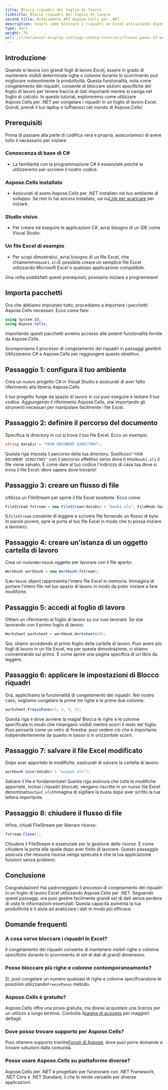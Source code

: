 ```yaml
---
title: Blocca riquadri del foglio di lavoro
linktitle: Blocca riquadri del foglio di lavoro
second_title: Riferimento API Aspose.Cells per .NET
description: Scopri come bloccare i riquadri in Excel utilizzando Aspose.Cells per .NET con questo tutorial completo, corredato da istruzioni dettagliate e suggerimenti essenziali.
type: docs
weight: 70
url: /it/net/excel-display-settings-csharp-tutorials/freeze-panes-of-worksheet/
---
```

## Introduzione

Quando si lavora con grandi fogli di lavoro Excel, essere in grado di mantenere visibili determinate righe o colonne durante lo scorrimento può migliorare notevolmente la produttività. Questa funzionalità, nota come congelamento dei riquadri, consente di bloccare sezioni specifiche del foglio di lavoro per tenere traccia di dati importanti mentre si naviga nel foglio di calcolo. In questo tutorial, esploreremo come utilizzare Aspose.Cells per .NET per congelare i riquadri in un foglio di lavoro Excel. Quindi, prendi il tuo laptop e tuffiamoci nel mondo di Aspose.Cells!

## Prerequisiti

Prima di passare alla parte di codifica vera e propria, assicuriamoci di avere tutto il necessario per iniziare:

### Conoscenza di base di C#
- La familiarità con la programmazione C# è essenziale poiché la utilizzeremo per scrivere il nostro codice.

### Aspose.Cells installato
-  Assicurati di avere Aspose.Cells per .NET installato nel tuo ambiente di sviluppo. Se non lo hai ancora installato, vai su[Link per scaricare](https://releases.aspose.com/cells/net/) per iniziare.

### Studio visivo
- Per creare ed eseguire le applicazioni C#, avrai bisogno di un IDE come Visual Studio.

### Un file Excel di esempio
- Per scopi dimostrativi, avrai bisogno di un file Excel, che chiameremo`book1.xls`È possibile creare un semplice file Excel utilizzando Microsoft Excel o qualsiasi applicazione compatibile.

Una volta soddisfatti questi prerequisiti, possiamo iniziare a programmare!

## Importa pacchetti

Ora che abbiamo impostato tutto, procediamo a importare i pacchetti Aspose.Cells necessari. Ecco come fare:

```csharp
using System.IO;
using Aspose.Cells;
```

Importando questi pacchetti avremo accesso alle potenti funzionalità fornite da Aspose.Cells.

Scomponiamo il processo di congelamento dei riquadri in passaggi gestibili. Utilizzeremo C# e Aspose.Cells per raggiungere questo obiettivo.

## Passaggio 1: configura il tuo ambiente

Crea un nuovo progetto C# in Visual Studio e assicurati di aver fatto riferimento alla libreria Aspose.Cells.

Il tuo progetto funge da spazio di lavoro in cui puoi eseguire e testare il tuo codice. Aggiungendo il riferimento Aspose.Cells, stai importando gli strumenti necessari per manipolare facilmente i file Excel.

## Passaggio 2: definire il percorso del documento

Specifica la directory in cui si trova il tuo file Excel. Ecco un esempio:

```csharp
string dataDir = "YOUR DOCUMENT DIRECTORY";
```

 Questa riga imposta il percorso della tua directory. Sostituisci`"YOUR DOCUMENT DIRECTORY"` con il percorso effettivo verso dove ti trovi`book1.xls` il file viene salvato. È come dare al tuo codice l'indirizzo di casa tua dove si trova il file Excel: deve sapere dove trovarlo!

## Passaggio 3: creare un flusso di file

Utilizza un FileStream per aprire il file Excel esistente. Ecco come:

```csharp
FileStream fstream = new FileStream(dataDir + "book1.xls", FileMode.Open);
```

 IL`FileStream` consente di leggere e scrivere file fornendo un flusso di byte. In parole povere, apre la porta al tuo file Excel in modo che tu possa iniziare a lavorarci.

## Passaggio 4: creare un'istanza di un oggetto cartella di lavoro

 Crea un nuovo`Workbook` oggetto per lavorare con il file aperto:

```csharp
Workbook workbook = new Workbook(fstream);
```

 IL`Workbook` object rappresenta l'intero file Excel in memoria. Immagina di portare l'intero file nel tuo spazio di lavoro in modo da poter iniziare a fare modifiche.

## Passaggio 5: accedi al foglio di lavoro

Ottieni un riferimento al foglio di lavoro su cui vuoi lavorare. Se stai lavorando con il primo foglio di lavoro:

```csharp
Worksheet worksheet = workbook.Worksheets[0];
```

Qui, stiamo accedendo al primo foglio della cartella di lavoro. Puoi avere più fogli di lavoro in un file Excel, ma per questa dimostrazione, ci stiamo concentrando sul primo. È come aprire una pagina specifica di un libro da leggere.

## Passaggio 6: applicare le impostazioni di Blocco riquadri

Ora, applichiamo la funzionalità di congelamento dei riquadri. Nel nostro caso, vogliamo congelare le prime tre righe e le prime due colonne:

```csharp
worksheet.FreezePanes(3, 2, 3, 2);
```

Questa riga è dove avviene la magia! Blocca le righe e le colonne specificate in modo che rimangano visibili mentre scorri il resto del foglio. Puoi pensarla come un vetro di finestra: puoi vedere ciò che è importante indipendentemente da quanto in basso o in orizzontale scorri.

## Passaggio 7: salvare il file Excel modificato

Dopo aver apportato le modifiche, assicurati di salvare la cartella di lavoro:

```csharp
workbook.Save(dataDir + "output.xls");
```

 Salvare il file è fondamentale! Questa riga assicura che tutte le modifiche apportate, inclusi i riquadri bloccati, vengano riscritte in un nuovo file Excel denominato`output.xls`Immagina di sigillare la busta dopo aver scritto la tua lettera importante.

## Passaggio 8: chiudere il flusso di file

Infine, chiudi FileStream per liberare risorse:

```csharp
fstream.Close();
```

Chiudere il FileStream è essenziale per la gestione delle risorse. È come chiudere la porta alle spalle dopo aver finito di lavorare. Questo passaggio assicura che nessuna risorsa venga sprecata e che la tua applicazione funzioni senza problemi.

## Conclusione

Congratulazioni! Hai padroneggiato il processo di congelamento dei riquadri in un foglio di lavoro Excel utilizzando Aspose.Cells per .NET. Seguendo questi passaggi, ora puoi gestire facilmente grandi set di dati senza perdere di vista le informazioni essenziali. Questa capacità aumenta la tua produttività e ti aiuta ad analizzare i dati in modo più efficace.

## Domande frequenti

### A cosa serve bloccare i riquadri in Excel?
Il congelamento dei riquadri consente di mantenere visibili righe o colonne specifiche durante lo scorrimento di set di dati di grandi dimensioni.

### Posso bloccare più righe e colonne contemporaneamente?
 Sì, puoi congelare un numero qualsiasi di righe e colonne specificandone le posizioni utilizzando`FreezePanes` metodo.

### Aspose.Cells è gratuito?
Aspose.Cells offre una prova gratuita, ma dovrai acquistare una licenza per un utilizzo a lungo termine. Controlla il[pagina di acquisto](https://purchase.aspose.com/buy) per maggiori dettagli.

### Dove posso trovare supporto per Aspose.Cells?
 Puoi ottenere supporto tramite[Forum di Aspose](https://forum.aspose.com/c/cells/9), dove puoi porre domande e trovare soluzioni dalla comunità.

### Posso usare Aspose.Cells su piattaforme diverse?
Aspose.Cells per .NET è progettato per funzionare con .NET Framework, .NET Core e .NET Standard, il che lo rende versatile per diverse applicazioni.
